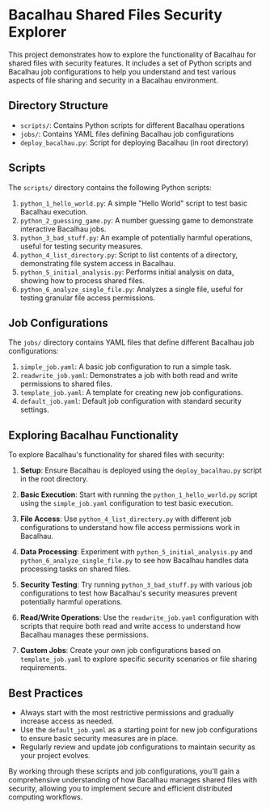 # Bacalhau Shared Files Security Explorer

This project demonstrates how to explore the functionality of Bacalhau for shared files with security features. It includes a set of Python scripts and Bacalhau job configurations to help you understand and test various aspects of file sharing and security in a Bacalhau environment.

## Directory Structure

- `scripts/`: Contains Python scripts for different Bacalhau operations
- `jobs/`: Contains YAML files defining Bacalhau job configurations
- `deploy_bacalhau.py`: Script for deploying Bacalhau (in root directory)

## Scripts

The `scripts/` directory contains the following Python scripts:

1. `python_1_hello_world.py`: A simple "Hello World" script to test basic Bacalhau execution.
2. `python_2_guessing_game.py`: A number guessing game to demonstrate interactive Bacalhau jobs.
3. `python_3_bad_stuff.py`: An example of potentially harmful operations, useful for testing security measures.
4. `python_4_list_directory.py`: Script to list contents of a directory, demonstrating file system access in Bacalhau.
5. `python_5_initial_analysis.py`: Performs initial analysis on data, showing how to process shared files.
6. `python_6_analyze_single_file.py`: Analyzes a single file, useful for testing granular file access permissions.

## Job Configurations

The `jobs/` directory contains YAML files that define different Bacalhau job configurations:

1. `simple_job.yaml`: A basic job configuration to run a simple task.
2. `readwrite_job.yaml`: Demonstrates a job with both read and write permissions to shared files.
3. `template_job.yaml`: A template for creating new job configurations.
4. `default_job.yaml`: Default job configuration with standard security settings.

## Exploring Bacalhau Functionality

To explore Bacalhau's functionality for shared files with security:

1. **Setup**: Ensure Bacalhau is deployed using the `deploy_bacalhau.py` script in the root directory.

2. **Basic Execution**: Start with running the `python_1_hello_world.py` script using the `simple_job.yaml` configuration to test basic execution.

3. **File Access**: Use `python_4_list_directory.py` with different job configurations to understand how file access permissions work in Bacalhau.

4. **Data Processing**: Experiment with `python_5_initial_analysis.py` and `python_6_analyze_single_file.py` to see how Bacalhau handles data processing tasks on shared files.

5. **Security Testing**: Try running `python_3_bad_stuff.py` with various job configurations to test how Bacalhau's security measures prevent potentially harmful operations.

6. **Read/Write Operations**: Use the `readwrite_job.yaml` configuration with scripts that require both read and write access to understand how Bacalhau manages these permissions.

7. **Custom Jobs**: Create your own job configurations based on `template_job.yaml` to explore specific security scenarios or file sharing requirements.

## Best Practices

- Always start with the most restrictive permissions and gradually increase access as needed.
- Use the `default_job.yaml` as a starting point for new job configurations to ensure basic security measures are in place.
- Regularly review and update job configurations to maintain security as your project evolves.

By working through these scripts and job configurations, you'll gain a comprehensive understanding of how Bacalhau manages shared files with security, allowing you to implement secure and efficient distributed computing workflows.